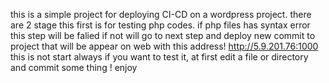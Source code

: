 this is a simple project for deploying CI-CD on a wordpress project.
there are 2 stage this first is for testing php codes. if php files has syntax error this step will be falied if not will go to next step and deploy new commit to project that will be appear on web with this address!
http://5.9.201.76:1000
this is not start always if you want to test it, at first edit a file or directory and commit some thing !
enjoy